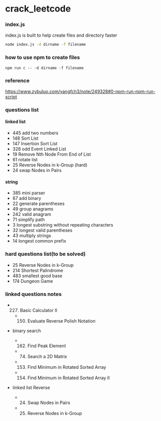 # crack_leetcode

### index.js
index.js is built to help create files and directory faster
```bash
node index.js -d dirname -f filename
```
### how to use npm to create files
```
npm run c -- -d dirname -f filename
```

### reference
https://www.zybuluo.com/yangfch3/note/249328#0-npm-run-npm-run-script

### questions list

#### linked list
- 445 add two numbers
- 148 Sort List
- 147 Insertion Sort List
- 328 odd Event Linked List
- 19  Remove Nth Node From End of List
- 61  rotate list
- 25  Reverse Nodes in k-Group (hard)
- 24  swap Nodes in Pairs

#### string
- 385 mini parser
- 67  add binary
- 22  generate parentheses
- 49  group anagrams
- 242 valid anagram
- 71  simplify path
- 3   longest substring without repeating characters
- 32  longest valid parentheses
- 43  multiply strings
- 14  longest common prefix


### hard questions list(to be solved)
- 25 Reverse Nodes in k-Group
- 214 Shortest Palindrome
- 483 smallest good base
- 174 Dungeon Game

### linked questions notes
- 227. Basic Calculator II
  - 150. Evaluate Reverse Polish Notation

- binary search
  - 162. Find Peak Element
  - 74. Search a 2D Matrix
  - 153. Find Minimum in Rotated Sorted Array
  - 154. Find Minimum in Rotated Sorted Array II

- linked list Reverse
  - 24. Swap Nodes in Pairs
  - 25. Reverse Nodes in k-Group
